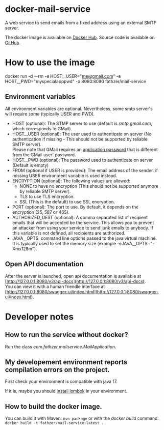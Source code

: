 # docker-mail-service

A web service to send emails from a fixed address using an external SMTP server.

The docker image is available on [Docker Hub](https://hub.docker.com/r/fathzer/mail-service). Source code is available on [GitHub](https://github.com/fathzer/docker-mail-service).

# How to use the image

docker run -d --rm -e HOST__USER="me@gmail.com" -e HOST__PWD="myspecialapppwd" -p 8080:8080 fathzer/mail-service

## Environment variables
All environment variables are optional. Nevertheless, some smtp server's will require some (typically USER and PWD).

- HOST (optional): The STMP server to use (default is *smtp.gmail.com*, which corresponds to GMail).
- HOST__USER (optional): The user used to authenticate on server (No authentication if missing - This should not be supported by reliable SMTP server).  
Please note that GMail requires an [application password](https://support.google.com/accounts/answer/185833) that is different from the GMail user' password. 
- HOST__PWD (optional): The password used to authenticate on server (Default is empty)
- FROM (optional if USER is provided): The email address of the sender. if missing USER environment variable is used instead.
- ENCRYPTION (optional): The following values are allowed:  
    - NONE to have no encryption (This should not be supported anymore by reliable SMTP server).
    - TLS to use TLS encryption.
    - SSL (This is the default) to use SSL encryption.
- PORT (optional): The port to use. By default, it depends on the encryption (25, 587 or 465).
- AUTHORIZED_DEST (optional): A comma separated list of recipient emails that will be accepted be the service.
This allows you to prevent an attacker from using your service to send junk emails to anybody.
If this variable is not defined, all recipients are authorized.
- JAVA__OPTS: command line options passed to the java virtual machine. It is typically used to set the memory size (example -eJAVA__OPTS="-Xmx128m").  

## Open API documentation
After the server is launched, open api documentation is available at [http://127.0.0.1:8080/v3/api-docs](http://127.0.0.1:8080/v3/api-docs).  
You can view it with a human friendle interface at [http://127.0.0.1:8080/swagger-ui/index.html](http://127.0.0.1:8080/swagger-ui/index.html).

# Developer notes
## How to run the service without docker?
Run the class *com.fathzer.mailservice.MailApplication*.
## My developement environment reports compilation errors on the project.
First check your environment is compatible with java 17.

If it is, maybe you should [install lombok](https://projectlombok.org/) in your environment.
## How to build the docker image.
You can build it with Maven: ```mvn package``` or with the *docker build* command: ```docker build -t fathzer/mail-service:latest .```

